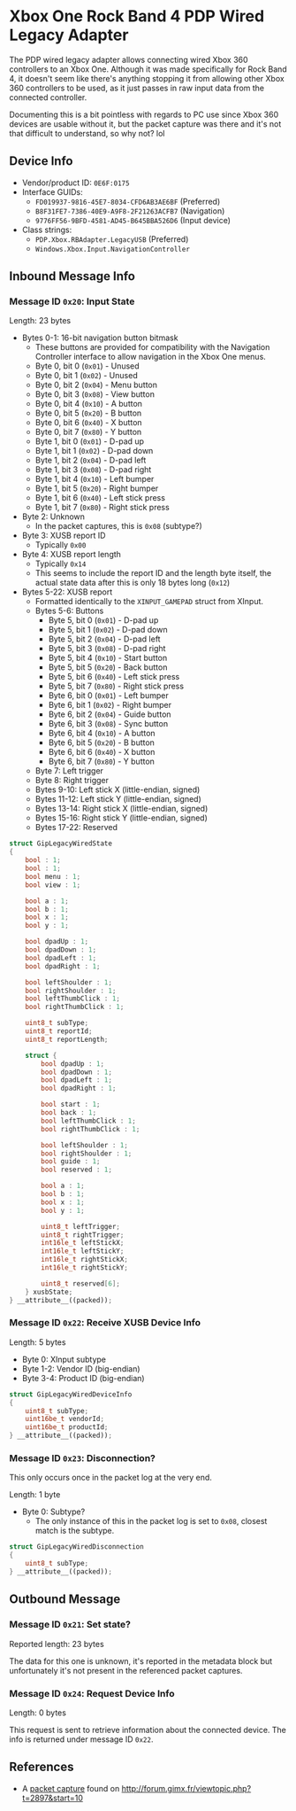 # Xbox One Rock Band 4 PDP Wired Legacy Adapter

The PDP wired legacy adapter allows connecting wired Xbox 360 controllers to an Xbox One. Although it was made specifically for Rock Band 4, it doesn't seem like there's anything stopping it from allowing other Xbox 360 controllers to be used, as it just passes in raw input data from the connected controller.

Documenting this is a bit pointless with regards to PC use since Xbox 360 devices are usable without it, but the packet capture was there and it's not that difficult to understand, so why not? lol

## Device Info

- Vendor/product ID: `0E6F:0175`
- Interface GUIDs:
  - `FD019937-9816-45E7-8034-CFD6AB3AE6BF` (Preferred)
  - `B8F31FE7-7386-40E9-A9F8-2F21263ACFB7` (Navigation)
  - `9776FF56-9BFD-4581-AD45-B645BBA526D6` (Input device)
- Class strings:
  - `PDP.Xbox.RBAdapter.LegacyUSB` (Preferred)
  - `Windows.Xbox.Input.NavigationController`

## Inbound Message Info

### Message ID `0x20`: Input State

Length: 23 bytes

- Bytes 0-1: 16-bit navigation button bitmask
  - These buttons are provided for compatibility with the Navigation Controller interface to allow navigation in the Xbox One menus.
  - Byte 0, bit 0 (`0x01`) - Unused
  - Byte 0, bit 1 (`0x02`) - Unused
  - Byte 0, bit 2 (`0x04`) - Menu button
  - Byte 0, bit 3 (`0x08`) - View button
  - Byte 0, bit 4 (`0x10`) - A button
  - Byte 0, bit 5 (`0x20`) - B button
  - Byte 0, bit 6 (`0x40`) - X button
  - Byte 0, bit 7 (`0x80`) - Y button
  - Byte 1, bit 0 (`0x01`) - D-pad up
  - Byte 1, bit 1 (`0x02`) - D-pad down
  - Byte 1, bit 2 (`0x04`) - D-pad left
  - Byte 1, bit 3 (`0x08`) - D-pad right
  - Byte 1, bit 4 (`0x10`) - Left bumper
  - Byte 1, bit 5 (`0x20`) - Right bumper
  - Byte 1, bit 6 (`0x40`) - Left stick press
  - Byte 1, bit 7 (`0x80`) - Right stick press
- Byte 2: Unknown
  - In the packet captures, this is `0x08` (subtype?)
- Byte 3: XUSB report ID
  - Typically `0x00`
- Byte 4: XUSB report length
  - Typically `0x14`
  - This seems to include the report ID and the length byte itself, the actual state data after this is only 18 bytes long (`0x12`)
- Bytes 5-22: XUSB report
  - Formatted identically to the `XINPUT_GAMEPAD` struct from XInput.
  - Bytes 5-6: Buttons
    - Byte 5, bit 0 (`0x01`) - D-pad up
    - Byte 5, bit 1 (`0x02`) - D-pad down
    - Byte 5, bit 2 (`0x04`) - D-pad left
    - Byte 5, bit 3 (`0x08`) - D-pad right
    - Byte 5, bit 4 (`0x10`) - Start button
    - Byte 5, bit 5 (`0x20`) - Back button
    - Byte 5, bit 6 (`0x40`) - Left stick press
    - Byte 5, bit 7 (`0x80`) - Right stick press
    - Byte 6, bit 0 (`0x01`) - Left bumper
    - Byte 6, bit 1 (`0x02`) - Right bumper
    - Byte 6, bit 2 (`0x04`) - Guide button
    - Byte 6, bit 3 (`0x08`) - Sync button
    - Byte 6, bit 4 (`0x10`) - A button
    - Byte 6, bit 5 (`0x20`) - B button
    - Byte 6, bit 6 (`0x40`) - X button
    - Byte 6, bit 7 (`0x80`) - Y button
  - Byte 7: Left trigger
  - Byte 8: Right trigger
  - Bytes 9-10: Left stick X (little-endian, signed)
  - Bytes 11-12: Left stick Y (little-endian, signed)
  - Bytes 13-14: Right stick X (little-endian, signed)
  - Bytes 15-16: Right stick Y (little-endian, signed)
  - Bytes 17-22: Reserved

```cpp
struct GipLegacyWiredState
{
    bool : 1;
    bool : 1;
    bool menu : 1;
    bool view : 1;

    bool a : 1;
    bool b : 1;
    bool x : 1;
    bool y : 1;

    bool dpadUp : 1;
    bool dpadDown : 1;
    bool dpadLeft : 1;
    bool dpadRight : 1;

    bool leftShoulder : 1;
    bool rightShoulder : 1;
    bool leftThumbClick : 1;
    bool rightThumbClick : 1;

    uint8_t subType;
    uint8_t reportId;
    uint8_t reportLength;

    struct {
        bool dpadUp : 1;
        bool dpadDown : 1;
        bool dpadLeft : 1;
        bool dpadRight : 1;

        bool start : 1;
        bool back : 1;
        bool leftThumbClick : 1;
        bool rightThumbClick : 1;

        bool leftShoulder : 1;
        bool rightShoulder : 1;
        bool guide : 1;
        bool reserved : 1;

        bool a : 1;
        bool b : 1;
        bool x : 1;
        bool y : 1;

        uint8_t leftTrigger;
        uint8_t rightTrigger;
        int16le_t leftStickX;
        int16le_t leftStickY;
        int16le_t rightStickX;
        int16le_t rightStickY;

        uint8_t reserved[6];
    } xusbState;
} __attribute__((packed));
```

### Message ID `0x22`: Receive XUSB Device Info

Length: 5 bytes

- Byte 0: XInput subtype
- Byte 1-2: Vendor ID (big-endian)
- Byte 3-4: Product ID (big-endian)

```cpp
struct GipLegacyWiredDeviceInfo
{
    uint8_t subType;
    uint16be_t vendorId;
    uint16be_t productId;
} __attribute__((packed));
```

### Message ID `0x23`: Disconnection?

This only occurs once in the packet log at the very end.

Length: 1 byte

- Byte 0: Subtype?
  - The only instance of this in the packet log is set to `0x08`, closest match is the subtype.

```cpp
struct GipLegacyWiredDisconnection
{
    uint8_t subType;
} __attribute__((packed));
```

## Outbound Message

### Message ID `0x21`: Set state? 

Reported length: 23 bytes

The data for this one is unknown, it's reported in the metadata block but unfortunately it's not present in the referenced packet captures.

### Message ID `0x24`: Request Device Info

Length: 0 bytes

This request is sent to retrieve information about the connected device. The info is returned under message ID `0x22`.

## References

- A [packet capture](https://www.dropbox.com/s/465dln4zr3wn1pa/USB%20captures.zip) found on http://forum.gimx.fr/viewtopic.php?t=2897&start=10

